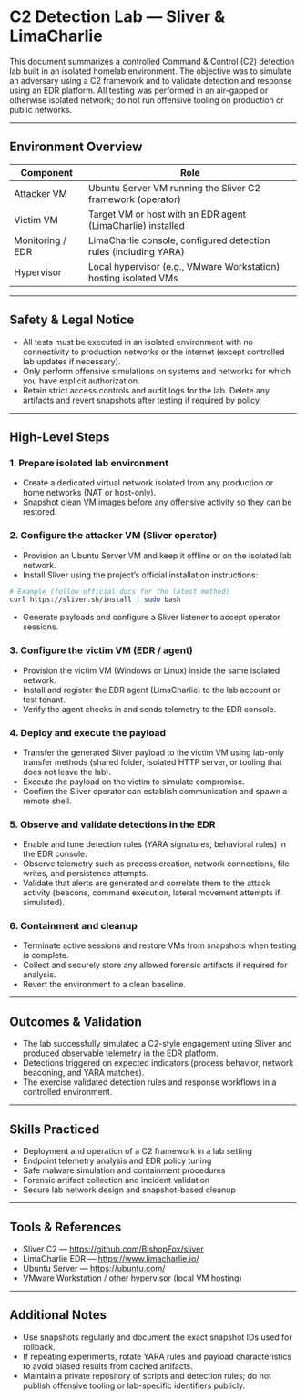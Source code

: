# C2 Detection Lab — Sliver & LimaCharlie

This document summarizes a controlled Command & Control (C2) detection lab built in an isolated homelab environment. The objective was to simulate an adversary using a C2 framework and to validate detection and response using an EDR platform. All testing was performed in an air-gapped or otherwise isolated network; do not run offensive tooling on production or public networks.

---

## Environment Overview

| Component | Role |
|-----------|------|
| Attacker VM | Ubuntu Server VM running the Sliver C2 framework (operator) |
| Victim VM | Target VM or host with an EDR agent (LimaCharlie) installed |
| Monitoring / EDR | LimaCharlie console, configured detection rules (including YARA) |
| Hypervisor | Local hypervisor (e.g., VMware Workstation) hosting isolated VMs |

---

## Safety & Legal Notice

- All tests must be executed in an isolated environment with no connectivity to production networks or the internet (except controlled lab updates if necessary).  
- Only perform offensive simulations on systems and networks for which you have explicit authorization.  
- Retain strict access controls and audit logs for the lab. Delete any artifacts and revert snapshots after testing if required by policy.

---

## High-Level Steps

### 1. Prepare isolated lab environment
- Create a dedicated virtual network isolated from any production or home networks (NAT or host-only).  
- Snapshot clean VM images before any offensive activity so they can be restored.

### 2. Configure the attacker VM (Sliver operator)
- Provision an Ubuntu Server VM and keep it offline or on the isolated lab network.  
- Install Sliver using the project’s official installation instructions:
```bash
# Example (follow official docs for the latest method)
curl https://sliver.sh/install | sudo bash
```
- Generate payloads and configure a Sliver listener to accept operator sessions.

### 3. Configure the victim VM (EDR / agent)
- Provision the victim VM (Windows or Linux) inside the same isolated network.  
- Install and register the EDR agent (LimaCharlie) to the lab account or test tenant.  
- Verify the agent checks in and sends telemetry to the EDR console.

### 4. Deploy and execute the payload
- Transfer the generated Sliver payload to the victim VM using lab-only transfer methods (shared folder, isolated HTTP server, or tooling that does not leave the lab).  
- Execute the payload on the victim to simulate compromise.  
- Confirm the Sliver operator can establish communication and spawn a remote shell.

### 5. Observe and validate detections in the EDR
- Enable and tune detection rules (YARA signatures, behavioral rules) in the EDR console.  
- Observe telemetry such as process creation, network connections, file writes, and persistence attempts.  
- Validate that alerts are generated and correlate them to the attack activity (beacons, command execution, lateral movement attempts if simulated).

### 6. Containment and cleanup
- Terminate active sessions and restore VMs from snapshots when testing is complete.  
- Collect and securely store any allowed forensic artifacts if required for analysis.  
- Revert the environment to a clean baseline.

---

## Outcomes & Validation

- The lab successfully simulated a C2-style engagement using Sliver and produced observable telemetry in the EDR platform.  
- Detections triggered on expected indicators (process behavior, network beaconing, and YARA matches).  
- The exercise validated detection rules and response workflows in a controlled environment.

---

## Skills Practiced

- Deployment and operation of a C2 framework in a lab setting  
- Endpoint telemetry analysis and EDR policy tuning  
- Safe malware simulation and containment procedures  
- Forensic artifact collection and incident validation  
- Secure lab network design and snapshot-based cleanup

---

## Tools & References

- Sliver C2 — https://github.com/BishopFox/sliver  
- LimaCharlie EDR — https://www.limacharlie.io/  
- Ubuntu Server — https://ubuntu.com/  
- VMware Workstation / other hypervisor (local VM hosting)

---

## Additional Notes

- Use snapshots regularly and document the exact snapshot IDs used for rollback.  
- If repeating experiments, rotate YARA rules and payload characteristics to avoid biased results from cached artifacts.  
- Maintain a private repository of scripts and detection rules; do not publish offensive tooling or lab-specific identifiers publicly.

